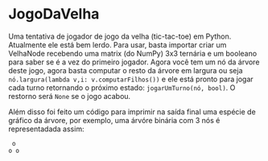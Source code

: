 JogoDaVelha
===========
Uma tentativa de jogador de jogo da velha (tic-tac-toe) em Python.
Atualmente ele está bem lerdo. Para usar, basta importar criar um VelhaNode
recebendo uma matrix (do NumPy) 3x3 ternária e um booleano para saber se é a vez do primeiro
jogador.
Agora você tem um nó da árvore deste jogo, agora basta computar o resto da árvore em largura
ou seja `nó.largura(lambda v,i: v.computarFilhos())` e ele está pronto para jogar cada turno
retornando o próximo estado: `jogarUmTurno(nó, bool)`. O restorno será `None` se o jogo acabou.  

Além disso foi feito um código para imprimir na saída final uma espécie de gráfico da árvore,
por exemplo, uma árvóre binária com 3 nós é representadada assim:
```
 o
o o
```
